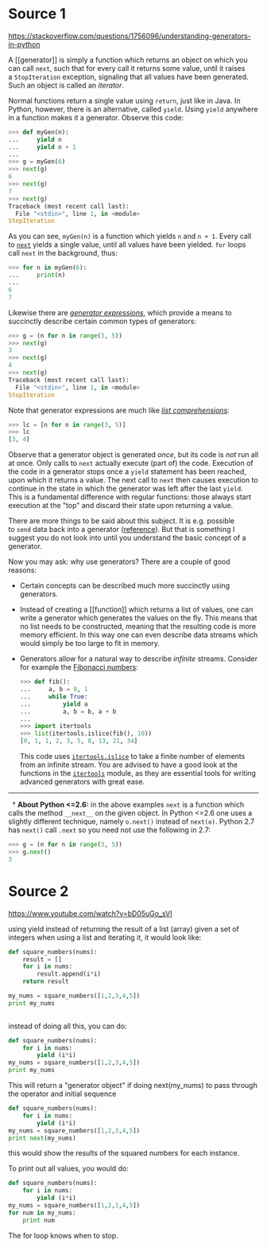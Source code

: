 # Source 1
https://stackoverflow.com/questions/1756096/understanding-generators-in-python

A [[generator]] is simply a function which returns an object on which you can call `next`, such that for every call it returns some value, until it raises a `StopIteration` exception, signaling that all values have been generated. Such an object is called an _iterator_.

Normal functions return a single value using `return`, just like in Java. In Python, however, there is an alternative, called `yield`. Using `yield` anywhere in a function makes it a generator. Observe this code:

```python
>>> def myGen(n):
...     yield n
...     yield n + 1
... 
>>> g = myGen(6)
>>> next(g)
6
>>> next(g)
7
>>> next(g)
Traceback (most recent call last):
  File "<stdin>", line 1, in <module>
StopIteration
```

As you can see, `myGen(n)` is a function which yields `n` and `n + 1`. Every call to [`next`](http://docs.python.org/3/library/functions.html#next) yields a single value, until all values have been yielded. `for` loops call `next` in the background, thus:

```python
>>> for n in myGen(6):
...     print(n)
... 
6
7
```

Likewise there are [_generator expressions_](http://www.python.org/dev/peps/pep-0289/), which provide a means to succinctly describe certain common types of generators:

```python
>>> g = (n for n in range(3, 5))
>>> next(g)
3
>>> next(g)
4
>>> next(g)
Traceback (most recent call last):
  File "<stdin>", line 1, in <module>
StopIteration
```

Note that generator expressions are much like [_list comprehensions_](http://docs.python.org/3/tutorial/datastructures.html#list-comprehensions):

```python
>>> lc = [n for n in range(3, 5)]
>>> lc
[3, 4]
```

Observe that a generator object is generated _once_, but its code is _not_ run all at once. Only calls to `next` actually execute (part of) the code. Execution of the code in a generator stops once a `yield` statement has been reached, upon which it returns a value. The next call to `next` then causes execution to continue in the state in which the generator was left after the last `yield`. This is a fundamental difference with regular functions: those always start execution at the "top" and discard their state upon returning a value.

There are more things to be said about this subject. It is e.g. possible to `send` data back into a generator ([reference](http://docs.python.org/3/reference/expressions.html#yield-expressions)). But that is something I suggest you do not look into until you understand the basic concept of a generator.

Now you may ask: why use generators? There are a couple of good reasons:

- Certain concepts can be described much more succinctly using generators.
- Instead of creating a [[function]] which returns a list of values, one can write a generator which generates the values on the fly. This means that no list needs to be constructed, meaning that the resulting code is more memory efficient. In this way one can even describe data streams which would simply be too large to fit in memory.
- Generators allow for a natural way to describe _infinite_ streams. Consider for example the [Fibonacci numbers](http://en.wikipedia.org/wiki/Fibonacci_number):
    
    ```python
    >>> def fib():
    ...     a, b = 0, 1
    ...     while True:
    ...         yield a
    ...         a, b = b, a + b
    ... 
    >>> import itertools
    >>> list(itertools.islice(fib(), 10))
    [0, 1, 1, 2, 3, 5, 8, 13, 21, 34]
    ```
    
    This code uses [`itertools.islice`](http://docs.python.org/3/library/itertools.html#itertools.islice) to take a finite number of elements from an infinite stream. You are advised to have a good look at the functions in the [`itertools`](http://docs.python.org/3/library/itertools.html) module, as they are essential tools for writing advanced generators with great ease.
    

---

  † **About Python <=2.6:** in the above examples `next` is a function which calls the method `__next__` on the given object. In Python <=2.6 one uses a slightly different technique, namely `o.next()` instead of `next(o)`. Python 2.7 has `next()` call `.next` so you need not use the following in 2.7:

```python
>>> g = (n for n in range(3, 5))
>>> g.next()
3
```


# Source 2 
https://www.youtube.com/watch?v=bD05uGo_sVI

using yield instead of returning the result of a list (array) given a set of integers
when using a list and iterating it, it would look like:

```python
def square_numbers(nums):
	result = []
	for i in nums:
		result.append(i*i)
	return result

my_nums = square_numbers([1,2,3,4,5])
print my_nums
	
```
instead of doing all this, you can do:
```python
def square_numbers(nums):
	for i in nums:
		yield (i*i)
my_nums = square_numbers([1,2,3,4,5])
print my_nums

```
This will return a "generator object"
if doing next(my_nums) to pass through the operator and initial sequence

```python
def square_numbers(nums):
	for i in nums:
		yield (i*i)
my_nums = square_numbers([1,2,3,4,5])
print next(my_nums)

```

this would show the results of the squared numbers for each instance.

To print out all values, you would do:

```python
def square_numbers(nums):
	for i in nums:
		yield (i*i)
my_nums = square_numbers([1,2,3,4,5])
for num in my_nums:
	print num
```

The for loop knows when to stop.
